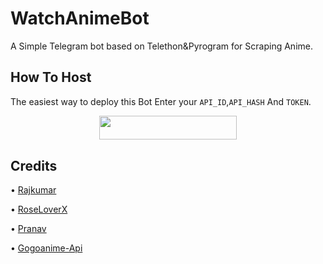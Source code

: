 # WatchAnimeBot
A Simple Telegram bot based on Telethon&amp;Pyrogram for Scraping  Anime.
## How To Host
The easiest way to deploy this Bot
Enter your ```API_ID```,```API_HASH``` And ```TOKEN```.
<p align="center"><a href="https://heroku.com/deploy?template=https://github.com/Red-Aura/WatchAnimeBot"> <img src="https://img.shields.io/badge/Deploy%20To%20Heroku-black?style=for-the-badge&logo=heroku" width="220" height="38.45"/></a></p>
 
## Credits

• [Rajkumar](https://github.com/Awesome-RJ/) 

• [RoseLoverX](https://t.me/RoseLoverX) 

• [Pranav](https://github.com/Red-Aura) 

• [Gogoanime-Api](https://github.com/BaraniARR/gogoanimeapi)
